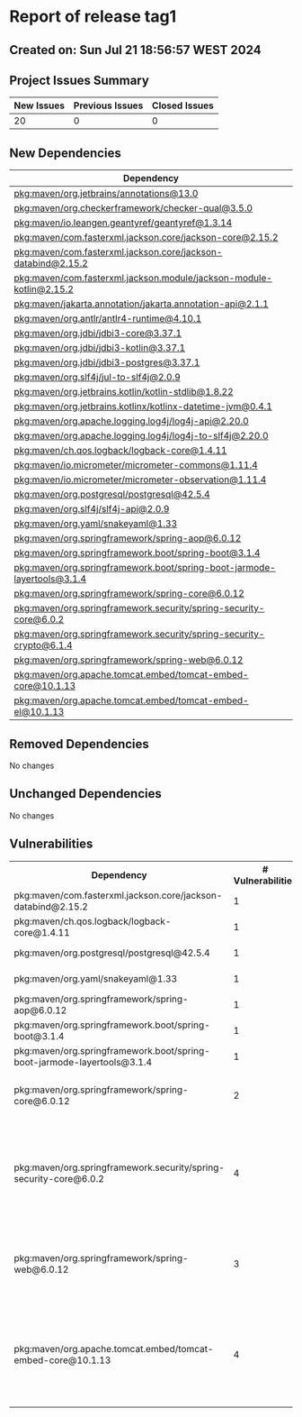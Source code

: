 # Report of release tag1

## Created on: Sun Jul 21 18:56:57 WEST 2024

## Project Issues Summary

| New Issues | Previous Issues | Closed Issues |
|-----------|----------------|--------------|
| 20 | 0 | 0 |

## New Dependencies
| Dependency |
|------------|
|[pkg:maven/org.jetbrains/annotations@13.0](https://ossindex.sonatype.org/component/pkg:maven/org.jetbrains/annotations@13.0?utm_source=dependency-check&utm_medium=integration&utm_content=9.0.9)|
|[pkg:maven/org.checkerframework/checker-qual@3.5.0](https://ossindex.sonatype.org/component/pkg:maven/org.checkerframework/checker-qual@3.5.0?utm_source=dependency-check&utm_medium=integration&utm_content=9.0.9)|
|[pkg:maven/io.leangen.geantyref/geantyref@1.3.14](https://ossindex.sonatype.org/component/pkg:maven/io.leangen.geantyref/geantyref@1.3.14?utm_source=dependency-check&utm_medium=integration&utm_content=9.0.9)|
|[pkg:maven/com.fasterxml.jackson.core/jackson-core@2.15.2](https://ossindex.sonatype.org/component/pkg:maven/com.fasterxml.jackson.core/jackson-core@2.15.2?utm_source=dependency-check&utm_medium=integration&utm_content=9.0.9)|
|[pkg:maven/com.fasterxml.jackson.core/jackson-databind@2.15.2](https://ossindex.sonatype.org/component/pkg:maven/com.fasterxml.jackson.core/jackson-databind@2.15.2?utm_source=dependency-check&utm_medium=integration&utm_content=9.0.9)|
|[pkg:maven/com.fasterxml.jackson.module/jackson-module-kotlin@2.15.2](https://ossindex.sonatype.org/component/pkg:maven/com.fasterxml.jackson.module/jackson-module-kotlin@2.15.2?utm_source=dependency-check&utm_medium=integration&utm_content=9.0.9)|
|[pkg:maven/jakarta.annotation/jakarta.annotation-api@2.1.1](https://ossindex.sonatype.org/component/pkg:maven/jakarta.annotation/jakarta.annotation-api@2.1.1?utm_source=dependency-check&utm_medium=integration&utm_content=9.0.9)|
|[pkg:maven/org.antlr/antlr4-runtime@4.10.1](https://ossindex.sonatype.org/component/pkg:maven/org.antlr/antlr4-runtime@4.10.1?utm_source=dependency-check&utm_medium=integration&utm_content=9.0.9)|
|[pkg:maven/org.jdbi/jdbi3-core@3.37.1](https://ossindex.sonatype.org/component/pkg:maven/org.jdbi/jdbi3-core@3.37.1?utm_source=dependency-check&utm_medium=integration&utm_content=9.0.9)|
|[pkg:maven/org.jdbi/jdbi3-kotlin@3.37.1](https://ossindex.sonatype.org/component/pkg:maven/org.jdbi/jdbi3-kotlin@3.37.1?utm_source=dependency-check&utm_medium=integration&utm_content=9.0.9)|
|[pkg:maven/org.jdbi/jdbi3-postgres@3.37.1](https://ossindex.sonatype.org/component/pkg:maven/org.jdbi/jdbi3-postgres@3.37.1?utm_source=dependency-check&utm_medium=integration&utm_content=9.0.9)|
|[pkg:maven/org.slf4j/jul-to-slf4j@2.0.9](https://ossindex.sonatype.org/component/pkg:maven/org.slf4j/jul-to-slf4j@2.0.9?utm_source=dependency-check&utm_medium=integration&utm_content=9.0.9)|
|[pkg:maven/org.jetbrains.kotlin/kotlin-stdlib@1.8.22](https://ossindex.sonatype.org/component/pkg:maven/org.jetbrains.kotlin/kotlin-stdlib@1.8.22?utm_source=dependency-check&utm_medium=integration&utm_content=9.0.9)|
|[pkg:maven/org.jetbrains.kotlinx/kotlinx-datetime-jvm@0.4.1](https://ossindex.sonatype.org/component/pkg:maven/org.jetbrains.kotlinx/kotlinx-datetime-jvm@0.4.1?utm_source=dependency-check&utm_medium=integration&utm_content=9.0.9)|
|[pkg:maven/org.apache.logging.log4j/log4j-api@2.20.0](https://ossindex.sonatype.org/component/pkg:maven/org.apache.logging.log4j/log4j-api@2.20.0?utm_source=dependency-check&utm_medium=integration&utm_content=9.0.9)|
|[pkg:maven/org.apache.logging.log4j/log4j-to-slf4j@2.20.0](https://ossindex.sonatype.org/component/pkg:maven/org.apache.logging.log4j/log4j-to-slf4j@2.20.0?utm_source=dependency-check&utm_medium=integration&utm_content=9.0.9)|
|[pkg:maven/ch.qos.logback/logback-core@1.4.11](https://ossindex.sonatype.org/component/pkg:maven/ch.qos.logback/logback-core@1.4.11?utm_source=dependency-check&utm_medium=integration&utm_content=9.0.9)|
|[pkg:maven/io.micrometer/micrometer-commons@1.11.4](https://ossindex.sonatype.org/component/pkg:maven/io.micrometer/micrometer-commons@1.11.4?utm_source=dependency-check&utm_medium=integration&utm_content=9.0.9)|
|[pkg:maven/io.micrometer/micrometer-observation@1.11.4](https://ossindex.sonatype.org/component/pkg:maven/io.micrometer/micrometer-observation@1.11.4?utm_source=dependency-check&utm_medium=integration&utm_content=9.0.9)|
|[pkg:maven/org.postgresql/postgresql@42.5.4](https://ossindex.sonatype.org/component/pkg:maven/org.postgresql/postgresql@42.5.4?utm_source=dependency-check&utm_medium=integration&utm_content=9.0.9)|
|[pkg:maven/org.slf4j/slf4j-api@2.0.9](https://ossindex.sonatype.org/component/pkg:maven/org.slf4j/slf4j-api@2.0.9?utm_source=dependency-check&utm_medium=integration&utm_content=9.0.9)|
|[pkg:maven/org.yaml/snakeyaml@1.33](https://ossindex.sonatype.org/component/pkg:maven/org.yaml/snakeyaml@1.33?utm_source=dependency-check&utm_medium=integration&utm_content=9.0.9)|
|[pkg:maven/org.springframework/spring-aop@6.0.12](https://ossindex.sonatype.org/component/pkg:maven/org.springframework/spring-aop@6.0.12?utm_source=dependency-check&utm_medium=integration&utm_content=9.0.9)|
|[pkg:maven/org.springframework.boot/spring-boot@3.1.4](https://ossindex.sonatype.org/component/pkg:maven/org.springframework.boot/spring-boot@3.1.4?utm_source=dependency-check&utm_medium=integration&utm_content=9.0.9)|
|[pkg:maven/org.springframework.boot/spring-boot-jarmode-layertools@3.1.4](https://ossindex.sonatype.org/component/pkg:maven/org.springframework.boot/spring-boot-jarmode-layertools@3.1.4?utm_source=dependency-check&utm_medium=integration&utm_content=9.0.9)|
|[pkg:maven/org.springframework/spring-core@6.0.12](https://ossindex.sonatype.org/component/pkg:maven/org.springframework/spring-core@6.0.12?utm_source=dependency-check&utm_medium=integration&utm_content=9.0.9)|
|[pkg:maven/org.springframework.security/spring-security-core@6.0.2](https://ossindex.sonatype.org/component/pkg:maven/org.springframework.security/spring-security-core@6.0.2?utm_source=dependency-check&utm_medium=integration&utm_content=9.0.9)|
|[pkg:maven/org.springframework.security/spring-security-crypto@6.1.4](https://ossindex.sonatype.org/component/pkg:maven/org.springframework.security/spring-security-crypto@6.1.4?utm_source=dependency-check&utm_medium=integration&utm_content=9.0.9)|
|[pkg:maven/org.springframework/spring-web@6.0.12](https://ossindex.sonatype.org/component/pkg:maven/org.springframework/spring-web@6.0.12?utm_source=dependency-check&utm_medium=integration&utm_content=9.0.9)|
|[pkg:maven/org.apache.tomcat.embed/tomcat-embed-core@10.1.13](https://ossindex.sonatype.org/component/pkg:maven/org.apache.tomcat.embed/tomcat-embed-core@10.1.13?utm_source=dependency-check&utm_medium=integration&utm_content=9.0.9)|
|[pkg:maven/org.apache.tomcat.embed/tomcat-embed-el@10.1.13](https://ossindex.sonatype.org/component/pkg:maven/org.apache.tomcat.embed/tomcat-embed-el@10.1.13?utm_source=dependency-check&utm_medium=integration&utm_content=9.0.9)|

## Removed Dependencies
No changes
## Unchanged Dependencies
No changes

## Vulnerabilities

<table>
<tr><th>Dependency</th><th># Vulnerabilities</th><th>Vulnerability</th><th>Severity</th><th>GitHub Issue</th></tr>
<tr><td rowspan="1">pkg:maven/com.fasterxml.jackson.core/jackson-databind@2.15.2</td><td rowspan="1">1</td><td>CVE-2023-35116</td><td>MEDIUM</td><td> <a href="https://github.com/new-shs-test/test1-gradle/issues/1">Issue</a> </td></tr>
<tr><td rowspan="1">pkg:maven/ch.qos.logback/logback-core@1.4.11</td><td rowspan="1">1</td><td>CVE-2023-6378</td><td>HIGH</td><td> <a href="https://github.com/new-shs-test/test1-gradle/issues/2">Issue</a> </td></tr>
<tr><td rowspan="1">pkg:maven/org.postgresql/postgresql@42.5.4</td><td rowspan="1">1</td><td>CVE-2024-1597</td><td>CRITICAL</td><td> <a href="https://github.com/new-shs-test/test1-gradle/issues/3">Issue</a> </td></tr>
<tr><td rowspan="1">pkg:maven/org.yaml/snakeyaml@1.33</td><td rowspan="1">1</td><td>CVE-2022-1471</td><td>CRITICAL</td><td> <a href="https://github.com/new-shs-test/test1-gradle/issues/4">Issue</a> </td></tr>
<tr><td rowspan="1">pkg:maven/org.springframework/spring-aop@6.0.12</td><td rowspan="1">1</td><td>CVE-2023-34053</td><td>HIGH</td><td> <a href="https://github.com/new-shs-test/test1-gradle/issues/5">Issue</a> </td></tr>
<tr><td rowspan="1">pkg:maven/org.springframework.boot/spring-boot@3.1.4</td><td rowspan="1">1</td><td>CVE-2023-34055</td><td>MEDIUM</td><td> <a href="https://github.com/new-shs-test/test1-gradle/issues/6">Issue</a> </td></tr>
<tr><td rowspan="1">pkg:maven/org.springframework.boot/spring-boot-jarmode-layertools@3.1.4</td><td rowspan="1">1</td><td>CVE-2023-34055</td><td>MEDIUM</td><td> <a href="https://github.com/new-shs-test/test1-gradle/issues/6">Issue</a> </td></tr>
<tr><td rowspan="2">pkg:maven/org.springframework/spring-core@6.0.12</td><td rowspan="2">2</td><td>CVE-2023-34053</td><td>HIGH</td><td> <a href="https://github.com/new-shs-test/test1-gradle/issues/5">Issue</a> </td></tr>
<tr><td>CVE-2024-22233</td><td>HIGH</td><td> <a href="https://github.com/new-shs-test/test1-gradle/issues/9">Issue</a> </td></tr>
<tr><td rowspan="4">pkg:maven/org.springframework.security/spring-security-core@6.0.2</td><td rowspan="4">4</td><td>CVE-2023-34034</td><td>CRITICAL</td><td> <a href="https://github.com/new-shs-test/test1-gradle/issues/10">Issue</a> </td></tr>
<tr><td>CVE-2024-22257</td><td>HIGH</td><td> <a href="https://github.com/new-shs-test/test1-gradle/issues/11">Issue</a> </td></tr>
<tr><td>CVE-2023-20862</td><td>MEDIUM</td><td> <a href="https://github.com/new-shs-test/test1-gradle/issues/12">Issue</a> </td></tr>
<tr><td>CVE-2023-34035</td><td>MEDIUM</td><td> <a href="https://github.com/new-shs-test/test1-gradle/issues/13">Issue</a> </td></tr>
<tr><td rowspan="3">pkg:maven/org.springframework/spring-web@6.0.12</td><td rowspan="3">3</td><td>CVE-2024-22243</td><td>HIGH</td><td> <a href="https://github.com/new-shs-test/test1-gradle/issues/14">Issue</a> </td></tr>
<tr><td>CVE-2023-34053</td><td>HIGH</td><td> <a href="https://github.com/new-shs-test/test1-gradle/issues/5">Issue</a> </td></tr>
<tr><td>CVE-2024-22262</td><td>HIGH</td><td> <a href="https://github.com/new-shs-test/test1-gradle/issues/16">Issue</a> </td></tr>
<tr><td rowspan="4">pkg:maven/org.apache.tomcat.embed/tomcat-embed-core@10.1.13</td><td rowspan="4">4</td><td>CVE-2023-44487</td><td>HIGH</td><td> <a href="https://github.com/new-shs-test/test1-gradle/issues/17">Issue</a> </td></tr>
<tr><td>CVE-2023-46589</td><td>HIGH</td><td> <a href="https://github.com/new-shs-test/test1-gradle/issues/18">Issue</a> </td></tr>
<tr><td>CVE-2023-42795</td><td>MEDIUM</td><td> <a href="https://github.com/new-shs-test/test1-gradle/issues/19">Issue</a> </td></tr>
<tr><td>CVE-2023-45648</td><td>MEDIUM</td><td> <a href="https://github.com/new-shs-test/test1-gradle/issues/20">Issue</a> </td></tr>

</table>